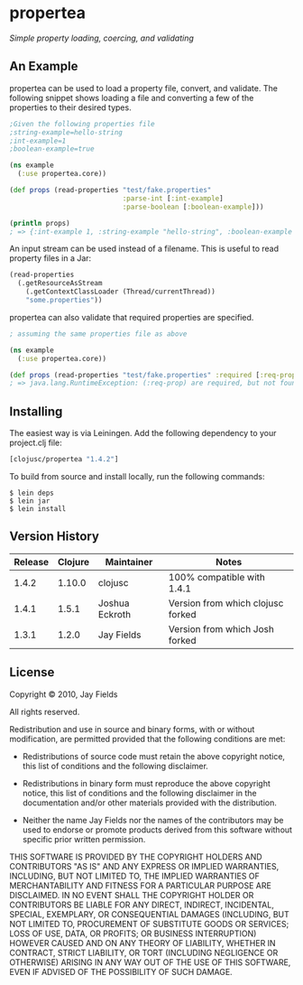 # propertea

*Simple property loading, coercing, and validating*


## An Example

propertea can be used to load a property file, convert, and
validate. The following snippet shows loading a file and converting a
few of the properties to their desired types.

```clj
;Given the following properties file
;string-example=hello-string
;int-example=1
;boolean-example=true

(ns example
  (:use propertea.core))

(def props (read-properties "test/fake.properties"
                            :parse-int [:int-example]
                            :parse-boolean [:boolean-example]))

(println props)
; => {:int-example 1, :string-example "hello-string", :boolean-example true}
```

An input stream can be used instead of a filename. This is useful to read property files in a Jar:

```clj
(read-properties
  (.getResourceAsStream
    (.getContextClassLoader (Thread/currentThread))
    "some.properties"))
```

propertea can also validate that required properties are specified.

```clj
; assuming the same properties file as above

(ns example
  (:use propertea.core))

(def props (read-properties "test/fake.properties" :required [:req-prop]))
; => java.lang.RuntimeException: (:req-prop) are required, but not found
```


## Installing

The easiest way is via Leiningen. Add the following dependency to your project.clj file:

```clj
[clojusc/propertea "1.4.2"]
```

To build from source and install locally, run the following commands:

```
$ lein deps
$ lein jar
$ lein install
```


## Version History

| Release     | Clojure     | Maintainer     | Notes
| ----------- | ----------- | -------------- | ---------------------------------- |
| 1.4.2       | 1.10.0      | clojusc        | 100% compatible with 1.4.1         |
| 1.4.1       | 1.5.1       | Joshua Eckroth | Version from which clojusc forked  |
| 1.3.1       | 1.2.0       | Jay Fields     | Version from which Josh forked     |


## License

Copyright © 2010, Jay Fields

All rights reserved.

Redistribution and use in source and binary forms, with or without modification, are permitted provided that the following conditions are met:

* Redistributions of source code must retain the above copyright notice, this list of conditions and the following disclaimer.

* Redistributions in binary form must reproduce the above copyright notice, this list of conditions and the following disclaimer in the documentation and/or other materials provided with the distribution.

* Neither the name Jay Fields nor the names of the contributors may be used to endorse or promote products derived from this software without specific prior written permission.

THIS SOFTWARE IS PROVIDED BY THE COPYRIGHT HOLDERS AND CONTRIBUTORS "AS IS" AND ANY EXPRESS OR IMPLIED WARRANTIES, INCLUDING, BUT NOT LIMITED TO, THE IMPLIED WARRANTIES OF MERCHANTABILITY AND FITNESS FOR A PARTICULAR PURPOSE ARE DISCLAIMED. IN NO EVENT SHALL THE COPYRIGHT HOLDER OR CONTRIBUTORS BE LIABLE FOR ANY DIRECT, INDIRECT, INCIDENTAL, SPECIAL, EXEMPLARY, OR CONSEQUENTIAL DAMAGES (INCLUDING, BUT NOT LIMITED TO, PROCUREMENT OF SUBSTITUTE GOODS OR SERVICES; LOSS OF USE, DATA, OR PROFITS; OR BUSINESS INTERRUPTION) HOWEVER CAUSED AND ON ANY THEORY OF LIABILITY, WHETHER IN CONTRACT, STRICT LIABILITY, OR TORT (INCLUDING NEGLIGENCE OR OTHERWISE) ARISING IN ANY WAY OUT OF THE USE OF THIS SOFTWARE, EVEN IF ADVISED OF THE POSSIBILITY OF SUCH DAMAGE.
